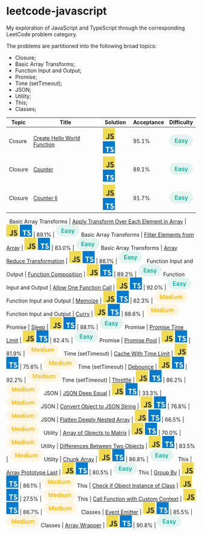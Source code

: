 # leetcode-javascript

My exploration of JavaScript and TypeScript through the corresponding LeetCode problem category.

The problems are partitioned into the following broad topics:

- Closure;
- Basic Array Transforms;
- Function Input and Output;
- Promise;
- Time (setTimeout);
- JSON;
- Utility;
- This;
- Classes;

Topic | Title | Solution | Acceptance | Difficulty
------|-------|----------|------------|-----------
Cosure | [Create Hello World Function](/closure/create_hello_world_function/README.md) | [![JS](/img/js.png)](/closure/create_hello_world_function/solution.js) [![TS](/img/ts.png)](/closure/create_hello_world_function/solution.ts) | 95.1% | ![Easy](/img/easy.png)
Closure | [Counter](/closure/counter/README.md) | [![JS](/img/js.png)](/closure/counter/solution.js) [![TS](/img/ts.png)](/closure/counter/solution.ts) | 89.1% | ![Easy](/img/easy.png)
Closure | [Counter II](/closure/counter_ii/README.md) | [![JS](/img/js.png)](/closure/counter_ii/solution.js) [![TS](/img/ts.png)](/closure/counter_ii/solution.ts) | 91.7% | ![Easy](/img/easy.png)
&nbsp;
Basic Array Transforms | [Apply Transform Over Each Element in Array](/basic_array_transforms/apply_transform_over_each_element_in_array/README.md) | [![JS](/img/js.png)](/basic_array_transforms/apply_transform_over_each_element_in_array/solution.js) [![TS](/img/ts.png)](/basic_array_transforms/apply_transform_over_each_element_in_array/solution.ts) | 89.1% | ![Easy](/img/easy.png)
Basic Array Transforms | [Filter Elements from Array](/basic_array_transforms/filter_elements_from_array/README.md) | [![JS](/img/js.png)](/basic_array_transforms/filter_elements_from_array/solution.js) [![TS](/img/ts.png)](/basic_array_transforms/filter_elements_from_array/solution.ts) | 83.0% | ![Easy](/img/easy.png)
Basic Array Transforms | [Array Reduce Transformation](/basic_array_transforms/array_reduce_transformation/README.md) | [![JS](/img/js.png)](/basic_array_transforms/array_reduce_transformation/solution.js) [![TS](/img/ts.png)](/basic_array_transforms/array_reduce_transformation/solution.ts) | 86.1% | ![Easy](/img/easy.png)
&nbsp;
Function Input and Output | [Function Composition](/function_input_and_output/function_composition/README.md) | [![JS](/img/js.png)](/function_input_and_output/function_composition/solution.js) [![TS](/img/ts.png)](/function_input_and_output/function_composition/solution.ts) | 89.2% | ![Easy](/img/easy.png)
Function Input and Output | [Allow One Function Call](/function_input_and_output/allow_one_function_call/README.md) | [![JS](/img/js.png)](/function_input_and_output/allow_one_function_call/solution.js) [![TS](/img/ts.png)](/function_input_and_output/allow_one_function_call/solution.ts) | 92.0% | ![Easy](/img/easy.png)
Function Input and Output | [Memoize](/function_input_and_output/memoize/README.md) | [![JS](/img/js.png)](/function_input_and_output/memoize/solution.js) [![TS](/img/ts.png)](/function_input_and_output/memoize/solution.ts) | 62.3% | ![Medium](/img/medium.png)
Function Input and Output | [Curry](/function_input_and_output/curry/README.md) | [![JS](/img/js.png)](/function_input_and_output/curry/solution.js) [![TS](/img/ts.png)](/function_input_and_output/curry/solution.ts) | 88.6% | ![Medium](/img/medium.png)
&nbsp;
Promise | [Sleep](/promise/sleep/README.md) | [![JS](/img/js.png)](/promise/sleep/solution.js) [![TS](/img/ts.png)](/promise/sleep/solution.ts) | 88.1% | ![Easy](/img/easy.png)
Promise | [Promise Time Limit](/promise/promise_time_limit/README.md) | [![JS](/img/js.png)](/promise/promise_time_limit/solution.js) [![TS](/img/ts.png)](/promise/promise_time_limit/solution.ts) | 82.4% | ![Easy](/img/easy.png)
Promise | [Promise Pool](/promise/promise_pool/README.md) | [![JS](/img/js.png)](/promise/promise_pool/solution.js) [![TS](/img/ts.png)](/promise/promise_pool/solution.ts) | 81.9% | ![Medium](/img/medium.png)
&nbsp;
Time (setTimeout) | [Cache With Time Limit](/time/cache_with_time_limit/README.md) | [![JS](/img/js.png)](/time/cache_with_time_limit/solution.js) [![TS](/img/ts.png)](/time/cache_with_time_limit/solution.ts) | 75.6% | ![Medium](/img/medium.png)
Time (setTimeout) | [Debounce](/time/debounce/README.md) | [![JS](/img/js.png)](/time/debounce/solution.js) [![TS](/img/ts.png)](/time/debounce/solution.ts) | 92.2% | ![Medium](/img/medium.png)
Time (setTimeout) | [Throttle](/time/throttle/README.md) | [![JS](/img/js.png)](/time/throttle/solution.js) [![TS](/img/ts.png)](/time/throttle/solution.ts) | 86.2% | ![Medium](/img/medium.png)
&nbsp;
JSON | [JSON Deep Equal](/json/json_deep_equal/README.md) | [![JS](/img/js.png)](/json/json_deep_equal/solution.js) [![TS](/img/ts.png)](/json/json_deep_equal/solution.ts) | 33.3% | ![Medium](/img/medium.png)
JSON | [Convert Object to JSON String](/json/convert_object_to_json_string/README.md) | [![JS](/img/js.png)](/json/convert_object_to_json_string/solution.js) [![TS](/img/ts.png)](/json/convert_object_to_json_string/solution.ts) | 76.8% | ![Medium](/img/medium.png)
JSON | [Flatten Deeply Nested Array](/json/flatten_deeply_nested_array/README.md) | [![JS](/img/js.png)](/json/flatten_deeply_nested_array/solution.js) [![TS](/img/ts.png)](/json/flatten_deeply_nested_array/solution.ts) | 66.5% | ![Medium](/img/medium.png)
&nbsp;
Utility | [Array of Objects to Matrix](/json/array_of_objects_to_matrix/README.md) | [![JS](/img/js.png)](/json/array_of_objects_to_matrix/solution.js) [![TS](/img/ts.png)](/json/array_of_objects_to_matrix/solution.ts) | 70.0% | ![Medium](/img/medium.png)
Utility | [Differences Between Two Objects](/json/differences_between_two_objects/README.md) | [![JS](/img/js.png)](/json/differences_between_two_objects/solution.js) [![TS](/img/ts.png)](/json/differences_between_two_objects/solution.ts) | 83.5% | ![Medium](/img/medium.png)
Utility | [Chunk Array](/json/chunk_array/README.md) | [![JS](/img/js.png)](/json/chunk_array/solution.js) [![TS](/img/ts.png)](/json/chunk_array/solution.ts) | 86.8% | ![Easy](/img/easy.png)
&nbsp;
This | [Array Prototype Last](/this/array_prototype_last/README.md) | [![JS](/img/js.png)](/this/array_prototype_last/solution.js) [![TS](/img/ts.png)](/this/array_prototype_last/solution.ts) | 80.5% | ![Easy](/img/easy.png)
This | [Group By](/this/group_by/README.md) | [![JS](/img/js.png)](/this/group_by/solution.js) [![TS](/img/ts.png)](/this/group_by/solution.ts) | 86.1% | ![Medium](/img/medium.png)
This | [Check if Object Instance of Class](/this/check_if_object_instance_of_class/README.md) | [![JS](/img/js.png)](/this/check_if_object_instance_of_class/solution.js) [![TS](/img/ts.png)](/this/check_if_object_instance_of_class/solution.ts) | 27.5% | ![Medium](/img/medium.png)
This | [Call Function with Custom Context](/this/call_function_with_custom_context/README.md) | [![JS](/img/js.png)](/this/call_function_with_custom_context/solution.js) [![TS](/img/ts.png)](/this/call_function_with_custom_context/solution.ts) | 86.7% | ![Medium](/img/medium.png)
&nbsp;
Classes | [Event Emitter](/classes/event_emitter/README.md) | [![JS](/img/js.png)](/classes/event_emitter/solution.js) [![TS](/img/ts.png)](/classes/event_emitter/solution.ts) | 85.5% | ![Medium](/img/medium.png)
Classes | [Array Wrapper](/classes/array_wrapper/README.md) | [![JS](/img/js.png)](/classes/array_wrapper/solution.js) [![TS](/img/ts.png)](/classes/array_wrapper/solution.ts) | 90.8% | ![Easy](/img/easy.png)
